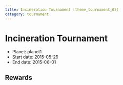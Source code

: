 ```yaml
---
title: Incineration Tournament (theme_tournament_05)
category: tournament
---
```

# Incineration Tournament

  * Planet: planet1
  * Start date: 2015-05-29
  * End date: 2015-06-01

## Rewards

